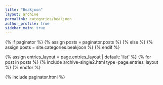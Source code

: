 ```yaml
---
title: "Beakjoon"
layout: archive
permalink: categories/beakjoon
author_profile: true
sidebar_main: true
---
```


{% if paginator %}
  {% assign posts = paginator.posts %}
{% else %}
  {% assign posts = site.categories.beakjoon %}
{% endif %}

{% assign entries_layout = page.entries_layout | default: 'list' %}
{% for post in posts %} 
    {% include archive-single2.html type=page.entries_layout %}
{% endfor %}

{% include paginator.html %}
